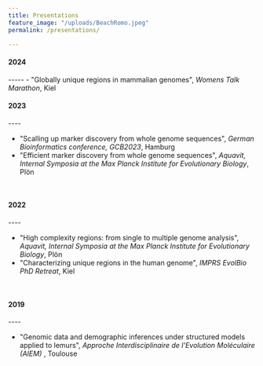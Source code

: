 ```yaml
---
title: Presentations
feature_image: "/uploads/BeachRomo.jpeg"
permalink: /presentations/

---
```


 <h4>2024</h4>
-----
- "Globally unique regions in mammalian genomes", <em>Womens Talk Marathon</em>, Kiel

<br>
<h4>2023</h4>
----

- "Scalling up marker discovery from whole genome sequences", <em>German Bioinformatics conference, GCB2023</em>, Hamburg
- "Efficient marker discovery from whole genome sequences", <em>Aquavit, Internal Symposia at the Max Planck Institute for Evolutionary Biology</em>, Plön

<br>
<h4>2022</h4>
----

- "High complexity regions: from single to multiple genome analysis", <em>Aquavit, Internal Symposia at the Max Planck Institute for Evolutionary Biology</em>, Plön
- "Characterizing unique regions in the human genome", <em>IMPRS EvolBio PhD Retreat</em>, Kiel

<br>
<h4>2019</h4>
----

- "Genomic data and demographic inferences under structured models applied to lemurs", <em>Approche Interdisciplinaire de l'Evolution Moléculaire (AIEM) </em>, Toulouse







